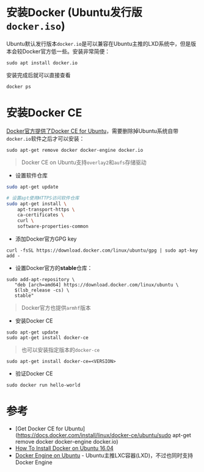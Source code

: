 # 安装Docker (Ubuntu发行版`docker.iso`)

Ubuntu默认发行版本`docker.io`是可以兼容在Ubuntu主推的LXD系统中，但是版本会较Docker官方低一些。安装非常简便：

```
sudo apt install docker.io
```

安装完成后就可以直接查看

```
docker ps
```

# 安装Docker CE

[Docker官方提供了Docker CE for Ubuntu](https://docs.docker.com/install/linux/docker-ce/ubuntu/)，需要删除掉Ubuntu系统自带`docker.io`软件之后才可以安装：

```
sudo apt-get remove docker docker-engine docker.io
```

> Docker CE on Ubuntu支持`overlay2`和`aufs`存储驱动

* 设置软件仓库

```bash
sudo apt-get update

# 设置apt使用HTTPS访问软件仓库
sudo apt-get install \
    apt-transport-https \
    ca-certificates \
    curl \
    software-properties-common
```

* 添加Docker官方GPG key

```
curl -fsSL https://download.docker.com/linux/ubuntu/gpg | sudo apt-key add -
```

* 设置Docker官方的**stable**仓库：

```
sudo add-apt-repository \
   "deb [arch=amd64] https://download.docker.com/linux/ubuntu \
   $(lsb_release -cs) \
   stable"
```

> Docker官方也提供`armhf`版本

* 安装Docker CE

```
sudo apt-get update
sudo apt-get install docker-ce
```

> 也可以安装指定版本的`docker-ce`

```
sudo apt-get install docker-ce=<VERSION>
```

* 验证Docker CE

```
sudo docker run hello-world
```

# 参考

* [Get Docker CE for Ubuntu](https://docs.docker.com/install/linux/docker-ce/ubuntu/sudo apt-get remove docker docker-engine docker.io)
* [How To Install Docker on Ubuntu 16.04](https://medium.com/@Grigorkh/how-to-install-docker-on-ubuntu-16-04-3f509070d29c)
* [Docker Engine on Ubuntu](https://www.ubuntu.com/containers/docker-ubuntu) - Ubuntu主推LXC容器(LXD)，不过也同时支持Docker Engine